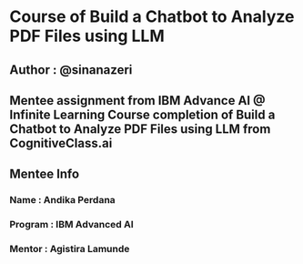 # Course of Build a Chatbot to Analyze PDF Files using LLM
## Author : @sinanazeri

Mentee assignment from IBM Advance AI @ Infinite Learning
Course completion of Build a Chatbot to Analyze PDF Files using LLM from CognitiveClass.ai
---

## Mentee Info
### Name    : Andika Perdana
### Program : IBM Advanced AI
### Mentor  : Agistira Lamunde
